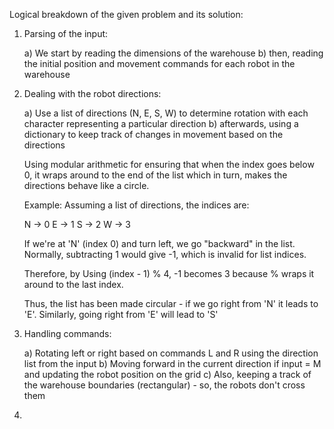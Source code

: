 Logical breakdown of the given problem and its solution:

1. Parsing of the input:

    a) We start by reading the dimensions of the warehouse 
    b) then, reading the initial position and movement commands for each robot in the warehouse

2. Dealing with the robot directions:
    
    a) Use a list of directions (N, E, S, W) to determine rotation with each character representing a particular direction
    b) afterwards, using a dictionary to keep track of changes in movement based on the directions

    Using modular arithmetic for ensuring that when the index goes below 0, it wraps around to the end of the list which in turn, 
    makes the directions behave like a circle. 

    Example: Assuming a list of directions, the indices are:

    N -> 0
    E -> 1
    S -> 2
    W -> 3

    If we're at 'N' (index 0) and turn left, we go "backward" in the list. Normally, subtracting 1 would give -1,
    which is invalid for list indices.

    Therefore, by Using (index - 1) % 4, -1 becomes 3 because % wraps it around to the last index.

    Thus, the list has been made circular - if we go right from 'N' it leads to 'E'. Similarly, going right from 'E' will 
    lead to 'S'


3. Handling commands:

    a) Rotating left or right based on commands L and R using the direction list from the input
    b) Moving forward in the current direction if input = M and updating the robot position on the grid
    c) Also, keeping a track of the warehouse boundaries (rectangular) - so, the robots don't cross them

4. 